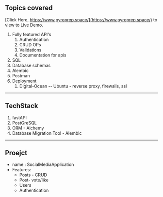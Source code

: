 ## Topics covered
[Click Here, https://www.pyroprep.space/](https://www.pyroprep.space/) to view to Live Demo.

1. Fully featured API's
    1. Authentication
    2. CRUD OPs
    3. Validations
    4. Documentation for apis
2. SQL
3. Database schemas
4. Alembic
5. Postman
7. Deployment
    1. Digital-Ocean -- Ubuntu - reverse proxy, firewalls, ssl


***

## TechStack
1. fastAPI
2. PostGreSQL
3. ORM - Alchemy
4. Database Migration Tool - Alembic
***
## Proejct
* name : SocialMediaApplication
* Features:
    * Posts - CRUD
    * Post- vote/like
    * Users
    * Authentication
    
